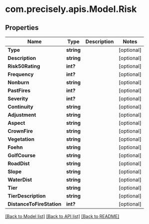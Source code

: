 # com.precisely.apis.Model.Risk
## Properties

Name | Type | Description | Notes
------------ | ------------- | ------------- | -------------
**Type** | **string** |  | [optional] 
**Description** | **string** |  | [optional] 
**Risk50Rating** | **int?** |  | [optional] 
**Frequency** | **int?** |  | [optional] 
**Nonburn** | **string** |  | [optional] 
**PastFires** | **int?** |  | [optional] 
**Severity** | **int?** |  | [optional] 
**Continuity** | **string** |  | [optional] 
**Adjustment** | **string** |  | [optional] 
**Aspect** | **string** |  | [optional] 
**CrownFire** | **string** |  | [optional] 
**Vegetation** | **string** |  | [optional] 
**Foehn** | **string** |  | [optional] 
**GolfCourse** | **string** |  | [optional] 
**RoadDist** | **string** |  | [optional] 
**Slope** | **string** |  | [optional] 
**WaterDist** | **string** |  | [optional] 
**Tier** | **string** |  | [optional] 
**TierDescription** | **string** |  | [optional] 
**DistanceToFireStation** | **int?** |  | [optional] 

[[Back to Model list]](../README.md#documentation-for-models) [[Back to API list]](../README.md#documentation-for-api-endpoints) [[Back to README]](../README.md)

